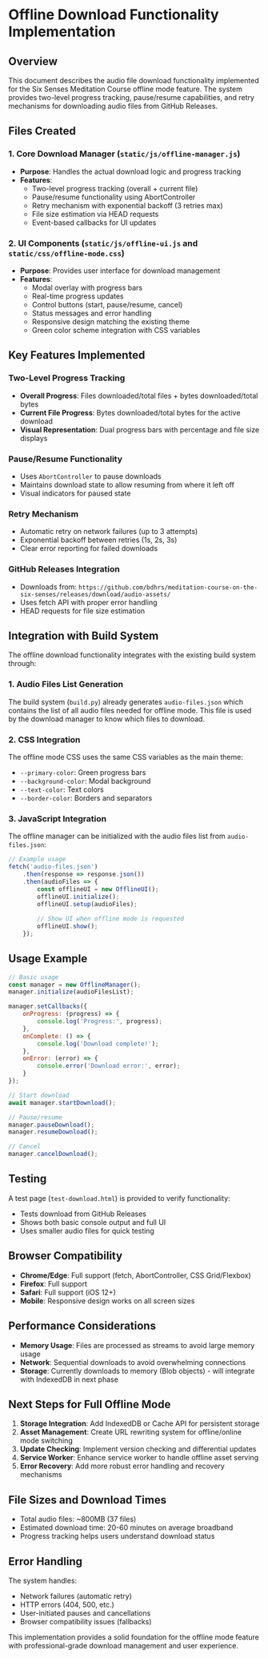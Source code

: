 # Offline Download Functionality Implementation

## Overview

This document describes the audio file download functionality implemented for the Six Senses Meditation Course offline mode feature. The system provides two-level progress tracking, pause/resume capabilities, and retry mechanisms for downloading audio files from GitHub Releases.

## Files Created

### 1. Core Download Manager (`static/js/offline-manager.js`)
- **Purpose**: Handles the actual download logic and progress tracking
- **Features**:
  - Two-level progress tracking (overall + current file)
  - Pause/resume functionality using AbortController
  - Retry mechanism with exponential backoff (3 retries max)
  - File size estimation via HEAD requests
  - Event-based callbacks for UI updates

### 2. UI Components (`static/js/offline-ui.js` and `static/css/offline-mode.css`)
- **Purpose**: Provides user interface for download management
- **Features**:
  - Modal overlay with progress bars
  - Real-time progress updates
  - Control buttons (start, pause/resume, cancel)
  - Status messages and error handling
  - Responsive design matching the existing theme
  - Green color scheme integration with CSS variables

## Key Features Implemented

### Two-Level Progress Tracking
- **Overall Progress**: Files downloaded/total files + bytes downloaded/total bytes
- **Current File Progress**: Bytes downloaded/total bytes for the active download
- **Visual Representation**: Dual progress bars with percentage and file size displays

### Pause/Resume Functionality
- Uses `AbortController` to pause downloads
- Maintains download state to allow resuming from where it left off
- Visual indicators for paused state

### Retry Mechanism
- Automatic retry on network failures (up to 3 attempts)
- Exponential backoff between retries (1s, 2s, 3s)
- Clear error reporting for failed downloads

### GitHub Releases Integration
- Downloads from: `https://github.com/bdhrs/meditation-course-on-the-six-senses/releases/download/audio-assets/`
- Uses fetch API with proper error handling
- HEAD requests for file size estimation

## Integration with Build System

The offline download functionality integrates with the existing build system through:

### 1. Audio Files List Generation
The build system (`build.py`) already generates `audio-files.json` which contains the list of all audio files needed for offline mode. This file is used by the download manager to know which files to download.

### 2. CSS Integration
The offline mode CSS uses the same CSS variables as the main theme:
- `--primary-color`: Green progress bars
- `--background-color`: Modal background
- `--text-color`: Text colors
- `--border-color`: Borders and separators

### 3. JavaScript Integration
The offline manager can be initialized with the audio files list from `audio-files.json`:

```javascript
// Example usage
fetch('audio-files.json')
    .then(response => response.json())
    .then(audioFiles => {
        const offlineUI = new OfflineUI();
        offlineUI.initialize();
        offlineUI.setup(audioFiles);
        
        // Show UI when offline mode is requested
        offlineUI.show();
    });
```

## Usage Example

```javascript
// Basic usage
const manager = new OfflineManager();
manager.initialize(audioFilesList);

manager.setCallbacks({
    onProgress: (progress) => {
        console.log('Progress:', progress);
    },
    onComplete: () => {
        console.log('Download complete!');
    },
    onError: (error) => {
        console.error('Download error:', error);
    }
});

// Start download
await manager.startDownload();

// Pause/resume
manager.pauseDownload();
manager.resumeDownload();

// Cancel
manager.cancelDownload();
```

## Testing

A test page (`test-download.html`) is provided to verify functionality:
- Tests download from GitHub Releases
- Shows both basic console output and full UI
- Uses smaller audio files for quick testing

## Browser Compatibility

- **Chrome/Edge**: Full support (fetch, AbortController, CSS Grid/Flexbox)
- **Firefox**: Full support
- **Safari**: Full support (iOS 12+)
- **Mobile**: Responsive design works on all screen sizes

## Performance Considerations

- **Memory Usage**: Files are processed as streams to avoid large memory usage
- **Network**: Sequential downloads to avoid overwhelming connections
- **Storage**: Currently downloads to memory (Blob objects) - will integrate with IndexedDB in next phase

## Next Steps for Full Offline Mode

1. **Storage Integration**: Add IndexedDB or Cache API for persistent storage
2. **Asset Management**: Create URL rewriting system for offline/online mode switching
3. **Update Checking**: Implement version checking and differential updates
4. **Service Worker**: Enhance service worker to handle offline asset serving
5. **Error Recovery**: Add more robust error handling and recovery mechanisms

## File Sizes and Download Times

- Total audio files: ~800MB (37 files)
- Estimated download time: 20-60 minutes on average broadband
- Progress tracking helps users understand download status

## Error Handling

The system handles:
- Network failures (automatic retry)
- HTTP errors (404, 500, etc.)
- User-initiated pauses and cancellations
- Browser compatibility issues (fallbacks)

This implementation provides a solid foundation for the offline mode feature with professional-grade download management and user experience.